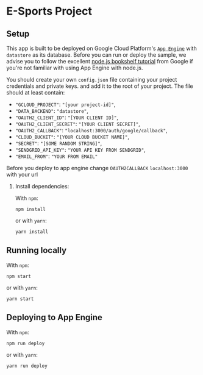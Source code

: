 # E-Sports Project

## Setup

This app is built to be deployed on Google Cloud Platform's [`App Engine`](https://cloud.google.com/appengine/) with `datastore` as 
its database. 
Before you can run or deploy the sample, we advise you to follow the excellent 
[node.js bookshelf tutorial](https://cloud.google.com/nodejs/getting-started/tutorial-app) 
from Google if you're not familiar with using App Engine with node.js.

You should create your own `config.json` file containing your project 
credentials and private keys. and add it to the root of your project. The file should at least contain:
- `"GCLOUD_PROJECT"`: `"[your project-id]"`,
- `"DATA_BACKEND"`: `"datastore"`,
- `"OAUTH2_CLIENT_ID"`: `"[YOUR CLIENT ID]"`,
- `"OAUTH2_CLIENT_SECRET"`: `"[YOUR CLIENT SECRET]"`,
- `"OAUTH2_CALLBACK"`: `"localhost:3000/auth/google/callback"`,
- `"CLOUD_BUCKET"`: `"[YOUR CLOUD BUCKET NAME]"`,
- `"SECRET"`: `"[SOME RANDOM STRING]"`,
- `"SENDGRID_API_KEY"`: `"YOUR API KEY FROM SENDGRID"`,
- `"EMAIL_FROM"`: `"YOUR FROM EMAIL"`

Before you deploy to app engine change `OAUTH2CALLBACK` `localhost:3000` with your url
1.  Install dependencies:

    With `npm`:

        npm install

    or with `yarn`:

        yarn install

## Running locally

With `npm`:

    npm start

or with `yarn`:

    yarn start

## Deploying to App Engine

With `npm`:

    npm run deploy

or with `yarn`:

    yarn run deploy

